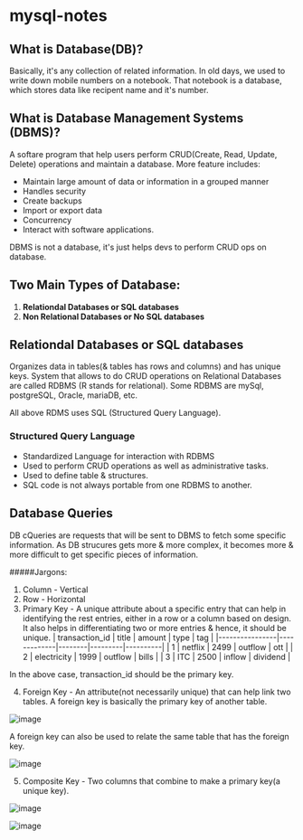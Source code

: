 # mysql-notes

## What is Database(DB)?
Basically, it's any collection of related information. In old days, we used to write down mobile numbers on a notebook. That notebook is a database, which stores data like recipent name and it's number. 

## What is Database Management Systems (DBMS)?
A softare program that help users perform CRUD(Create, Read, Update, Delete) operations and maintain a database. More feature includes:
- Maintain large amount of data or information in a grouped manner
- Handles security 
- Create backups
- Import or export data
- Concurrency 
- Interact with software applications.

DBMS is not a database, it's just helps devs to perform CRUD ops on database.

## Two Main Types of Database:

1. **Relationdal Databases or SQL databases**
2. **Non Relational Databases or No SQL databases** 


## Relationdal Databases or SQL databases 
Organizes data in tables(& tables has rows and columns) and has unique keys.
System that allows to do CRUD operations on Relational Databases are called RDBMS (R stands for relational).
Some RDBMS are mySql, postgreSQL, Oracle, mariaDB, etc.
  
All above RDMS uses SQL (Structured Query Language).  

### Structured Query Language
- Standardized Language for interaction with RDBMS
- Used to perform CRUD operations as well as administrative tasks.
- Used to define table & structures.
- SQL code is not always portable from one RDBMS to another.

## Database Queries
DB cQueries are requests that will be sent to DBMS to fetch some specific information. 
As DB strucures gets more & more complex, it becomes more & more difficult to get specific pieces of information.


#####Jargons:
1. Column - Vertical
2. Row - Horizontal
3. Primary Key - A unique attribute about a specific entry that can help in identifying the rest entries, either in a row or a column based on design. It also helps in differentiating two or more entries & hence, it should be unique.
| transaction_id | title       | amount | type    | tag      |
|----------------|-------------|--------|---------|----------|
| 1              | netflix     | 2499   | outflow | ott      |
| 2              | electricity | 1999   | outflow | bills    |
| 3              | ITC         | 2500   | inflow  | dividend |

In the above case, transaction_id should be the primary key.

4. Foreign Key - An attribute(not necessarily unique) that can help link two tables. A foreign key is basically the primary key of another table.

![image](https://user-images.githubusercontent.com/28825619/140561218-dcf6191f-b1ef-43e3-91c1-64ce412deb02.png)
  
A foreign key can also be used to relate the same table that has the foreign key.

![image](https://user-images.githubusercontent.com/28825619/140561976-8ae34a53-6621-488b-8470-4b8c1a027484.png)

5. Composite Key - Two columns that combine to make a primary key(a unique key).

![image](https://user-images.githubusercontent.com/28825619/140562495-b82ad3d4-75be-4414-9ea7-1ee9760213eb.png)

![image](https://user-images.githubusercontent.com/28825619/140562942-a4cb3175-b5f9-478b-9f31-d19cf3ee33bb.png)




